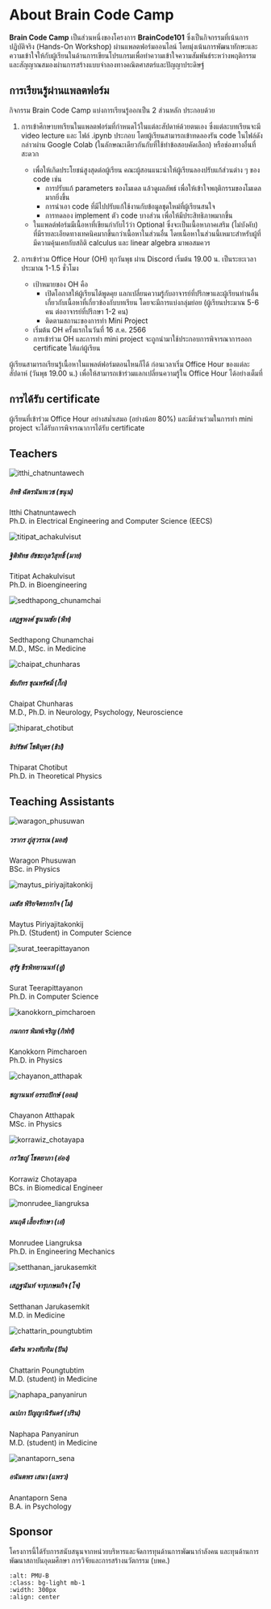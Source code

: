 # About Brain Code Camp

**Brain Code Camp** เป็นส่วนหนึ่งของโครงการ **BrainCode101** ซึ่งเป็นกิจกรรมที่เน้นการปฏิบัติจริง (Hands-On Workshop) ผ่านแพลตฟอร์มออนไลน์ โดยมุ่งเน้นการพัฒนาทักษะและความเข้าใจให้กับผู้เรียนในด้านการเขียนโปรแกรมเพื่อทำความเข้าใจความสัมพันธ์ระหว่างพฤติกรรมและสัญญาณสมองผ่านการสร้างแบบจำลองทางคณิตศาสตร์และปัญญาประดิษฐ์

## การเรียนรู้ผ่านแพลตฟอร์ม

กิจกรรม Brain Code Camp แบ่งการเรียนรู้ออกเป็น 2 ส่วนหลัก ประกอบด้วย

1. การเข้าศึกษาบทเรียนในแพลตฟอร์มที่กำหนดไว้ในแต่ละสัปดาห์ด้วยตนเอง ซึ่งแต่ละบทเรียนจะมี video lecture และ ไฟล์ .ipynb ประกอบ โดยผู้เรียนสามารถเข้าทดลองรัน code ในไฟล์ดังกล่าวผ่าน Google Colab (ในลักษณะเดียวกันกับที่ใช้ทำข้อสอบคัดเลือก) หรือช่องทางอื่นที่สะดวก
    * เพื่อให้เกิดประโยชน์สูงสุดต่อผู้เรียน คณะผู้สอนแนะนำให้ผู้เรียนลองปรับแก้ส่วนต่าง ๆ ของ code เช่น
        * การปรับแก้ parameters ของโมเดล แล้วดูผลลัพธ์ เพื่อให้เข้าใจพฤติกรรมของโมเดลมากยิ่งขึ้น
        * การนำเอา code ที่มีไปปรับแก้ใช้งานกับข้อมูลชุดใหม่ที่ผู้เรียนสนใจ 
        * การทดลอง implement ตัว code บางส่วน เพื่อให้มีประสิทธิภาพมากขึ้น
    * ในแพลต์ฟอร์มมีเนื้อหาที่เขียนกำกับไว้ว่า Optional ซึ่งจะเป็นเนื้อหาภาคเสริม (ไม่บังคับ) ที่มีรายละเอียดทางเทคนิคมากขึ้นกว่าเนื้อหาในส่วนอื่น โดยเนื้อหาในส่วนนี้เหมาะสำหรับผู้ที่มีความคุ้นเคยกับสถิติ calculus และ linear algebra มาพอสมควร

2. การเข้าร่วม Office Hour (OH) ทุกวันพุธ ผ่าน Discord เริ่มต้น 19.00 น. เป็นระยะเวลาประมาณ 1-1.5 ชั่วโมง
    * เป้าหมายของ OH คือ 
        * เปิดโอกาสให้ผู้เรียนได้พูดคุย แลกเปลี่ยนความรู้กับอาจารย์ที่ปรึกษาและผู้เรียนท่านอื่น เกี่ยวกับเนื้อหาที่เกี่ยวข้องกับบทเรียน โดยจะมีการแบ่งกลุ่มย่อย (ผู้เรียนประมาณ 5-6 คน ต่ออาจารย์ที่ปรึกษา 1-2 คน)
        * ติดตามสถานะของการทำ Mini Project
    * เริ่มต้น OH ครั้งแรกในวันที่ 16 ส.ค. 2566
    * การเข้าร่วม OH และการทำ mini project จะถูกนำมาใช้ประกอบการพิจารณาการออก certificate ให้แก่ผู้เรียน

ผู้เรียนสามารถเรียนรู้เนื้อหาในแพลต์ฟอร์มตอนไหนก็ได้ ก่อนเวลาเริ่ม Office Hour ของแต่ละสัปดาห์ (วันพุธ 19.00 น.) เพื่อให้สามารถเข้าร่วมแลกเปลี่ยนความรู้ใน Office Hour ได้อย่างเต็มที่


## การได้รับ certificate
ผู้เรียนที่เข้าร่วม Office Hour อย่างสม่ำเสมอ (อย่างน้อย 80%) และมีส่วนร่วมในการทำ mini project จะได้รับการพิจารณาการได้รับ certificate


## Teachers
<div class="row row-cols-1 row-cols-md-3 g-4">
<div class="col">
    <div class="card h-100">
        <img src="https://github.com/ichatnun/brainCodeCamp/blob/main/assets/images/team_photos/itthi_chatnuntawech.jpeg?raw=true" class="card-img-top" alt="itthi_chatnuntawech">
        <div class="card-body">
            <h5 class="card-title m-0">อิทธิ ฉัตรนันทเวช (ขนุน)</h5>
            <p class="card-text">
                Itthi Chatnuntawech<br/>
                Ph.D. in Electrical Engineering and Computer Science (EECS)
            </p>
        </div>
    </div>
</div>
<div class="col">
    <div class="card h-100">
        <img src="https://github.com/ichatnun/brainCodeCamp/blob/main/assets/images/team_photos/titipat_achakulvisut.jpeg?raw=true" class="card-img-top" alt="titipat_achakulvisut">
        <div class="card-body">
            <h5 class="card-title m-0">ฐิติพัทธ อัชชะกุลวิสุทธิ์ (มาย)</h5>
            <p class="card-text">
                Titipat Achakulvisut<br/>
                Ph.D. in Bioengineering
            </p>
        </div>
    </div>
</div>
<div class="col">
    <div class="card h-100">
        <img src="https://github.com/ichatnun/brainCodeCamp/blob/main/assets/images/team_photos/sedthapong_chunamchai.jpeg?raw=true" class="card-img-top" alt="sedthapong_chunamchai">
        <div class="card-body">
            <h5 class="card-title m-0">เสฎฐพงศ์ ชูนามชัย (พีท)</h5>
            <p class="card-text">
                Sedthapong Chunamchai<br/>
                M.D., MSc. in Medicine
            </p>
        </div>
    </div>
</div>
<div class="col">
    <div class="card h-100">
        <img src="https://github.com/ichatnun/brainCodeCamp/blob/main/assets/images/team_photos/chaipat_chunharas.jpeg?raw=true" class="card-img-top" alt="chaipat_chunharas">
        <div class="card-body">
            <h5 class="card-title m-0">ชัยภัทร ชุณหรัศมิ์ (กิ๊ก)</h5>
            <p class="card-text">
                Chaipat Chunharas<br/>
                M.D., Ph.D. in Neurology, Psychology, Neuroscience
            </p>
        </div>
    </div>
</div>
<div class="col">
    <div class="card h-100">
        <img src="https://github.com/ichatnun/brainCodeCamp/blob/main/assets/images/team_photos/thiparat_chotibut.jpeg?raw=true" class="card-img-top" alt="thiparat_chotibut">
        <div class="card-body">
            <h5 class="card-title m-0">ธิปรัชต์ โชติบุตร (ธิป)</h5>
            <p class="card-text">
                Thiparat Chotibut<br/>
                Ph.D. in Theoretical Physics
            </p>
        </div>
    </div>
</div>
</div>

## Teaching Assistants
<div class="row row-cols-1 row-cols-md-3 g-4">
<div class="col">
    <div class="card h-100">
        <img src="https://github.com/ichatnun/brainCodeCamp/blob/main/assets/images/team_photos/waragon_phusuwan.jpeg?raw=true" class="card-img-top" alt="waragon_phusuwan">
        <div class="card-body">
            <h5 class="card-title m-0">วรากร ภู่สุวรรณ (มอส)</h5>
            <p class="card-text">
                Waragon  Phusuwan <br/>
                BSc. in Physics
            </p>
        </div>
    </div>
</div>
<div class="col">
    <div class="card h-100">
        <img src="https://github.com/ichatnun/brainCodeCamp/blob/main/assets/images/team_photos/maytus_piriyajitakonkij.jpeg?raw=true" class="card-img-top" alt="maytus_piriyajitakonkij">
        <div class="card-body">
            <h5 class="card-title m-0">เมธัส พิริยจิตรกรกิจ (โม)</h5>
            <p class="card-text">
                Maytus Piriyajitakonkij<br/>
                Ph.D. (Student) in Computer Science
            </p>
        </div>
    </div>
</div>
<div class="col">
    <div class="card h-100">
        <img src="https://github.com/ichatnun/brainCodeCamp/blob/main/assets/images/team_photos/surat_teerapittayanon.jpeg?raw=true" class="card-img-top" alt="surat_teerapittayanon">
        <div class="card-body">
            <h5 class="card-title m-0">สุรัฐ ธีรพิทยานนท์ (อู๋)</h5>
            <p class="card-text">
                Surat Teerapittayanon<br/>
                Ph.D. in Computer Science
            </p>
        </div>
    </div>
</div>
<div class="col">
    <div class="card h-100">
        <img src="https://github.com/ichatnun/brainCodeCamp/blob/main/assets/images/team_photos/kanokkorn_pimcharoen.jpeg?raw=true" class="card-img-top" alt="kanokkorn_pimcharoen">
        <div class="card-body">
            <h5 class="card-title m-0">กนกกร พิมพ์เจริญ (กิฟท์)</h5>
            <p class="card-text">
                Kanokkorn Pimcharoen<br/>
                Ph.D. in Physics
            </p>
        </div>
    </div>
</div>
<div class="col">
    <div class="card h-100">
        <img src="https://github.com/ichatnun/brainCodeCamp/blob/main/assets/images/team_photos/chayanon_atthapak.jpeg?raw=true" class="card-img-top" alt="chayanon_atthapak">
        <div class="card-body">
            <h5 class="card-title m-0">ชญานนท์ อรรถปักษ์ (ออม)</h5>
            <p class="card-text">
                Chayanon Atthapak<br/>
                MSc. in Physics
            </p>
        </div>
    </div>
</div>
<div class="col">
    <div class="card h-100">
        <img src="https://github.com/ichatnun/brainCodeCamp/blob/main/assets/images/team_photos/korrawiz_chotayapa.jpeg?raw=true" class="card-img-top" alt="korrawiz_chotayapa">
        <div class="card-body">
            <h5 class="card-title m-0">กรวิชญ์  โชตยาภา (อ๋อง)</h5>
            <p class="card-text">
                Korrawiz Chotayapa <br/>
                BCs. in Biomedical Engineer
            </p>
        </div>
    </div>
</div>
<div class="col">
    <div class="card h-100">
        <img src="https://github.com/ichatnun/brainCodeCamp/blob/main/assets/images/team_photos/monrudee_liangruksa.jpeg?raw=true" class="card-img-top" alt="monrudee_liangruksa">
        <div class="card-body">
            <h5 class="card-title m-0">มนฤดี เลี้ยงรักษา (เอ๋)</h5>
            <p class="card-text">
                Monrudee Liangruksa<br/>
                Ph.D. in Engineering Mechanics
            </p>
        </div>
    </div>
</div>
<div class="col">
    <div class="card h-100">
        <img src="https://github.com/ichatnun/brainCodeCamp/blob/main/assets/images/team_photos/setthanan_jarukasemkit.jpeg?raw=true" class="card-img-top" alt="setthanan_jarukasemkit">
        <div class="card-body">
            <h5 class="card-title m-0">เสฏฐนันท์ จารุเกษมกิจ (โจ)</h5>
            <p class="card-text">
                Setthanan Jarukasemkit<br/>
                M.D. in Medicine
            </p>
        </div>
    </div>
</div>
<div class="col">
    <div class="card h-100">
        <img src="https://github.com/ichatnun/brainCodeCamp/blob/main/assets/images/team_photos/chattarin_poungtubtim.jpeg?raw=true" class="card-img-top" alt="chattarin_poungtubtim">
        <div class="card-body">
            <h5 class="card-title m-0">ฉัตริน พวงทับทิม (ปัน)</h5>
            <p class="card-text">
                Chattarin  Poungtubtim <br/>
                M.D. (student) in Medicine 
            </p>
        </div>
    </div>
</div>
<div class="col">
    <div class="card h-100">
        <img src="https://github.com/ichatnun/brainCodeCamp/blob/main/assets/images/team_photos/naphapa_panyanirun.jpeg?raw=true" class="card-img-top" alt="naphapa_panyanirun">
        <div class="card-body">
            <h5 class="card-title m-0">ณปภา ปัญญานิรันดร์ (ปริน)</h5>
            <p class="card-text">
                Naphapa Panyanirun<br/>
                M.D. (student) in Medicine
            </p>
        </div>
    </div>
</div>
<div class="col">
    <div class="card h-100">
        <img src="https://github.com/ichatnun/brainCodeCamp/blob/main/assets/images/team_photos/anantaporn_sena.jpeg?raw=true" class="card-img-top" alt="anantaporn_sena">
        <div class="card-body">
            <h5 class="card-title m-0">อนันตพร เสนา (แพรว)</h5>
            <p class="card-text">
                Anantaporn Sena<br/>
                B.A. in Psychology
            </p>
        </div>
    </div>
</div>
</div>

## Sponsor

โครงการนี้ได้รับการสนับสนุนจากหน่วยบริหารและจัดการทุนด้านการพัฒนากำลังคน และทุนด้านการพัฒนาสถาบันอุดมศึกษา การวิจัยและการสร้างนวัตกรรม (บพค.)

```{image} assets/images/pmub.png
:alt: PMU-B
:class: bg-light mb-1
:width: 300px
:align: center
```